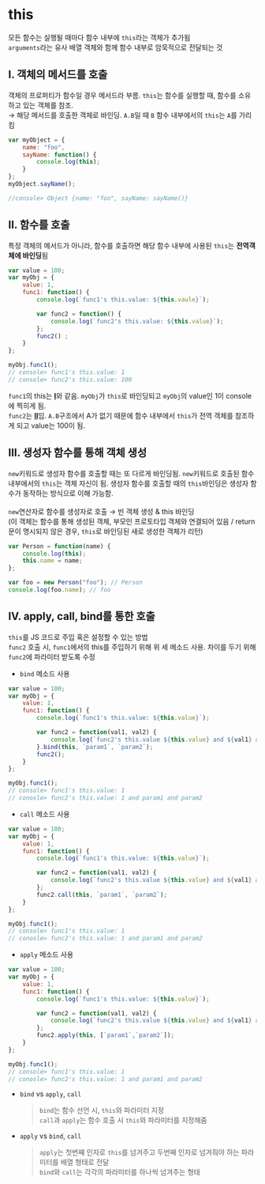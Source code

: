 # this

모든 함수는 실행될 때마다 함수 내부에 `this`라는 객체가 추가됨   
`arguments`라는 유사 배열 객체와 함께 함수 내부로 암묵적으로 전달되는 것   

## Ⅰ. 객체의 메서드를 호출

객체의 프로퍼티가 함수일 경우 메서드라 부름. `this`는 함수를 실행할 때, 함수를 소유하고 있는 객체를 참조.   
→ 해당 메서드를 호출한 객체로 바인딩. `A.B`일 때 `B` 함수 내부에서의 `this`는 `A`를 가리킴

```js
var myObject = {
    name: "foo",
    sayName: function() {
        console.log(this);
    }
};
myObject.sayName();

//console> Object {name: "foo", sayName: sayName()}
```

## Ⅱ. 함수를 호출

특정 객체의 메서드가 아니라, 함수를 호출하면 해당 함수 내부에 사용된 `this`는 <b>전역객체에 바인딩</b>됨

```js
var value = 100;
var myObj = {
    value: 1,
    func1: function() {
        console.log(`func1's this.value: ${this.vaule}`);

        var func2 = function() {
            console.log(`func2's this.value: ${this.value}`);
        };
        func2() ;
    }
};

myObj.func1();
// console> func1's this.value: 1
// console> func2's this.value: 100
```

`func1`의 this는 <b>[Ⅰ](#ⅰ-객체의-메서드를-호출)</b>와 같음. `myObj`가 `this`로 바인딩되고 `myObj`의 value인 1이 console에 찍히게 됨.   
`func2`는 <b>[Ⅱ](#ⅱ-함수를-호출)</b>임. `A.B`구조에서 A가 없기 때문에 함수 내부에서 `this`가 전역 객체를 참조하게 되고 value는 100이 됨.

## Ⅲ. 생성자 함수를 통해 객체 생성

`new`키워드로 생성자 함수를 호출할 때는 또 다르게 바인딩됨. `new`키워드로 호출된 함수 내부에서의 `this`는 객체 자신이 됨. 생성자 함수를 호출할 때의 `this`바인딩은 생성자 함수가 동작하는 방식으로 이해 가능함.   
<br>
`new`연산자로 함수를 생성자로 호출 → 빈 객체 생성 & this 바인딩   
(이 객체는 함수를 통해 생성된 객체, 부모인 프로토타입 객체와 연결되어 있음 / return 문이 명시되지 않은 경우, `this`로 바인딩된 새로 생성한 객체가 리턴)

```js
var Person = function(name) {
    console.log(this);
    this.name = name;
};

var foo = new Person("foo"); // Person
console.log(foo.name); // foo
```

## Ⅳ. apply, call, bind를 통한 호출 

`this`를 JS 코드로 주입 혹은 설정할 수 있는 방법   
`func2` 호출 시, `func1`에서의 this를 주입하기 위해 위 세 메소드 사용. 차이를 두기 위해 `func2`에 파라미터 받도록 수정

- `bind` 메소드 사용

```js
var value = 100;
var myObj = {
    value: 1,
    func1: function() {
        console.log(`func1's this.value: ${this.value}`);

        var func2 = function(val1, val2) {
            console.log(`func2's this.value ${this.value} and ${val1} and ${val2}`);
        }.bind(this, `param1`, `param2`);
        func2();
    }
};

myObj.func1();
// console> func1's this.value: 1
// conosle> func2's this.value: 1 and param1 and param2
```

- `call` 메소드 사용

```js
var value = 100;
var myObj = {
    value: 1,
    func1: function() {
        console.log(`func1's this.value: ${this.value}`);

        var func2 = function(val1, val2) {
            console.log(`func2's this.value ${this.value} and ${val1} and ${val2}`);
        };
        func2.call(this, `param1`, `param2`);
    }
};

myObj.func1();
// console> func1's this.value: 1
// conosle> func2's this.value: 1 and param1 and param2
```

- `apply` 메소드 사용

```js
var value = 100;
var myObj = {
    value: 1,
    func1: function() {
        console.log(`func1's this.value: ${this.value}`);

        var func2 = function(val1, val2) {
            console.log(`func2's this.value ${this.value} and ${val1} and ${val2}`);
        };
        func2.apply(this, [`param1`,`param2`]);
    }
};

myObj.func1();
// console> func1's this.value: 1
// conosle> func2's this.value: 1 and param1 and param2
```

- `bind` vs `apply`, `call`   
    > `bind`는 함수 선언 시, `this`와 파라미터 지정   
      `call`과 `apply`는 함수 호출 시 `this`와 파라미터를 지정해줌

- `apply` vs `bind`, `call`   
    > `apply`는 첫번째 인자로 `this`를 넘겨주고 두번째 인자로 넘겨줘야 하는 파라미터를 배열 형태로 전달   
      `bind`와 `call`는 각각의 파라미터를 하나씩 넘겨주는 형태
